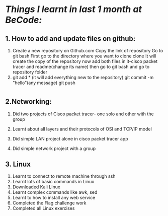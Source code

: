 # ***Things I learnt in last 1 month at BeCode:***

## 1. How to add and update files on github:



1. Create a new repository on Github.com
   Copy the link of repository
   Go to git bash
   First go to the directory where you want to clone
   clone <link>
   It will create the copy of the repository
   now add both files in it-cisco packet tracer and readme(change its name)
   then go to git bash and go to repository folder
2. git add * (it will add everything new to the repository)
   git commit -m "hello"(any message)
   git push

# 

## 2.Networking:

1. Did two projects of Cisco packet tracer- one solo and other with the group

2. Learnt about all layers and their protocols of OSI and TCP/IP model

3. Did simple LAN project alone in cisco packet tracer app

4. Did  simple network project with a group

   

## 3. Linux



1. Learnt to connect to remote machine through ssh
2. Learnt lots of basic commands in Linux
3. Downloaded Kali LInux
4. Learnt complex commands like awk, sed 
5. Learnt to how to install any web service
6. Completed the Flag challenge work
7. Completed all Linux exercises



### 